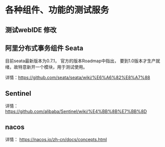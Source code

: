 # 各种组件、功能的测试服务
## 测试webIDE 修改

## 阿里分布式事务组件 Seata
目前seata最新版本为0.7.1， 官方的版本Roadmap中指出， 要到1.0版本才生产就绪，故特意新开一个模块，用于测试使用。

详情：https://github.com/seata/seata/wiki/%E6%A6%82%E8%A7%88

## Sentinel
详情： https://github.com/alibaba/Sentinel/wiki/%E4%BB%8B%E7%BB%8D

## nacos
详情： https://nacos.io/zh-cn/docs/concepts.html
